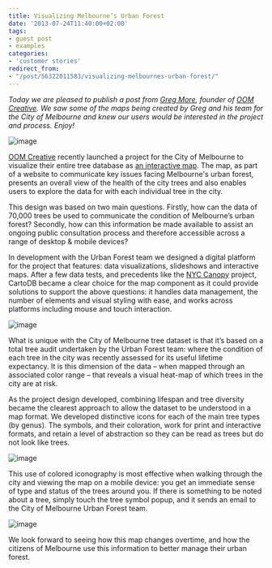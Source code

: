 ```yaml
---
title: Visualizing Melbourne’s Urban Forest
date: '2013-07-24T11:40:00+02:00'
tags:
- guest post
- examples
categories:
- 'customer stories'
redirect_from:
- "/post/56322011583/visualizing-melbournes-urban-forest/"
---
```


_Today we are pleased to publish a post from <a href="https://twitter.com/gregmore">Greg More</a>, founder of <a href="http://www.oomcreative.com">OOM Creative</a>. We saw some of the maps being created by Greg and his team for the City of Melbourne and knew our users would be interested in the project and process. Enjoy!_

<img alt="image" src="http://cartodb.s3.amazonaws.com/tumblr/posts/forest_visual/1_oom_UF_website_cartodbpost.jpg"/>

<a href="http://www.oomcreative.com">OOM Creative</a> recently launched a project for the City of Melbourne to visualize their entire tree database as <a href="http://melbourneurbanforestvisual.com.au">an interactive map</a>. The map, as part of a website to communicate key issues facing Melbourne's urban forest, presents an overall view of the health of the city trees and also enables users to explore the data for with each individual tree in the city. 

This design was based on two main questions. Firstly, how can the data of 70,000 trees be used to communicate the condition of Melbourne’s urban forest? Secondly, how can this information be made available to assist an ongoing public consultation process and therefore accessible across a range of desktop &amp; mobile devices? 

In development with the Urban Forest team we designed a digital platform for the project that features: data visualizations, slideshows and interactive maps. After a few data tests, and precedents like the <a href="http://seeread.github.io/canopy/">NYC Canopy</a> project, CartoDB became a clear choice for the map component as it could provide solutions to support the above questions: it handles data management, the number of elements and visual styling with ease, and works across platforms including mouse and touch interaction. 

<img alt="image" src="http://cartodb.s3.amazonaws.com/tumblr/posts/forest_visual/6_oom_UF_popup_cartodbpost.jpg"/>

What is unique with the City of Melbourne tree dataset is that it’s based on a total tree audit undertaken by the Urban Forest team: where the condition of each tree in the city was recently assessed for its useful lifetime expectancy. It is this dimension of the data – when mapped through an associated color range – that reveals a visual heat-map of which trees in the city are at risk. 

As the project design developed, combining lifespan and tree diversity became the clearest approach to allow the dataset to be understood in a map format. We developed distinctive icons for each of the main tree types (by genus). The symbols, and their coloration, work for print and interactive formats, and retain a level of abstraction so they can be read as trees but do not look like trees. 

<img alt="image" src="http://cartodb.s3.amazonaws.com/tumblr/posts/forest_visual/4_oom_UF_key_cartodbpost.jpg"/>

This use of colored iconography is most effective when walking through the city and viewing the map on a mobile device: you get an immediate sense of type and status of the trees around you. If there is something to be noted about a tree, simply touch the tree symbol popup, and it sends an email to the City of Melbourne Urban Forest team. 

<img alt="image" src="http://cartodb.s3.amazonaws.com/tumblr/posts/forest_visual/5_oom_UF_mobile_cartodbpost.jpg"/>

We look forward to seeing how this map changes overtime, and how the citizens of Melbourne use this information to better manage their urban forest.
